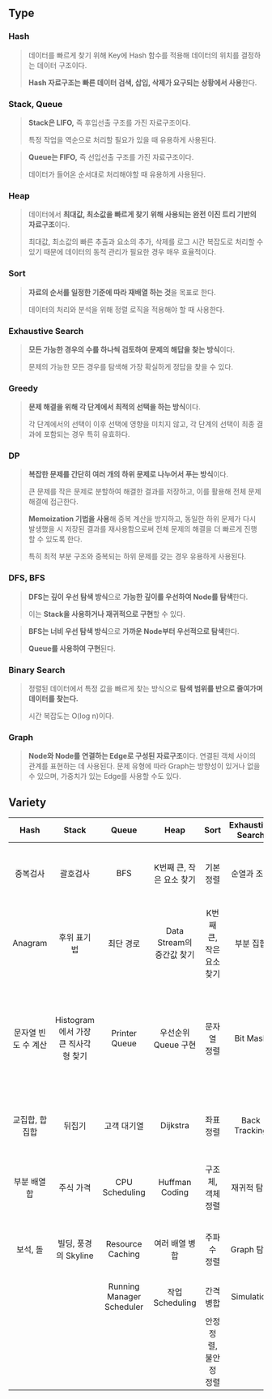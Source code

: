 ## Type

### Hash

> 데이터를 빠르게 찾기 위해 Key에 Hash 함수를 적용해 데이터의 위치를 결정하는 데이터 구조이다.
> 
> 
> **Hash 자료구조는 빠른 데이터 검색, 삽입, 삭제가 요구되는 상황에서 사용**한다. 
> 

### Stack, Queue

> **Stack은 LIFO,** 즉 후입선출 구조를 가진 자료구조이다.
> 
> 
> 특정 작업을 역순으로 처리할 필요가 있을 때 유용하게 사용된다. 
> 

> **Queue는 FIFO,** 즉 선입선출 구조를 가진 자료구조이다.
> 
> 
> 데이터가 들어온 순서대로 처리해야할 때 유용하게 사용된다. 
> 

### Heap

> 데이터에서 **최대값, 최소값을 빠르게 찾기 위해 사용되는 완전 이진 트리 기반의 자료구조**이다.
> 
> 
> 최대값, 최소값의 빠른 추출과 요소의 추가, 삭제를 로그 시간 복잡도로 처리할 수 있기 때문에 데이터의 동적 관리가 필요한 경우 매우 효율적이다. 
> 

### Sort

> **자료의 순서를 일정한 기준에 따라 재배열 하는 것**을 목표로 한다.
> 
> 
> 데이터의 처리와 분석을 위해 정렬 로직을 적용해야 할 때 사용한다. 
> 

### Exhaustive Search

> **모든 가능한 경우의 수를 하나씩 검토하여 문제의 해답을 찾는 방식**이다.
> 
> 
> 문제의 가능한 모든 경우를 탐색해 가장 확실하게 정답을 찾을 수 있다. 
> 

### Greedy

> **문제 해결을 위해 각 단계에서 최적의 선택을 하는 방식**이다.
> 
> 
> 각 단계에서의 선택이 이후 선택에 영향을 미치지 않고, 각 단계의 선택이 최종 결과에 포함되는 경우 특히 유효하다. 
> 

### DP

> **복잡한 문제를 간단히 여러 개의 하위 문제로 나누어서 푸는 방식**이다.
> 
> 
> 큰 문제를 작은 문제로 분할하여 해결한 결과를 저장하고, 이를 활용해 전체 문제 해결에 접근한다. 
> 
> **Memoization 기법을 사용**해 중복 계산을 방지하고, 동일한 하위 문제가 다시 발생했을 시 저장된 결과를 재사용함으로써 전체 문제의 해결을 더 빠르게 진행할 수 있도록 한다. 
> 
> 특히 최적 부분 구조와 중복되는 하위 문제를 갖는 경우 유용하게 사용된다. 
> 

### DFS, BFS

> **DFS는 깊이 우선 탐색 방식**으로 **가능한 깊이를 우선하여 Node를 탐색**한다.
> 
> 
> 이는 **Stack을 사용하거나 재귀적으로 구현**할 수 있다. 
> 

> **BFS는 너비 우선 탐색 방식**으로 **가까운 Node부터 우선적으로 탐색**한다.
> 
> 
> **Queue를 사용하여 구현**된다. 
> 

### Binary Search

> 정렬된 데이터에서 특정 값을 빠르게 찾는 방식으로 **탐색 범위를 반으로 줄여가며 데이터를 찾는다.**
> 
> 
> 시간 복잡도는 O(log n)이다. 
> 

### Graph

> **Node와 Node를 연결하는 Edge로 구성된 자료구조**이다. 
연결된 객체 사이의 관계를 표현하는 데 사용된다. 
문제 유형에 따라 Graph는 방향성이 있거나 없을 수 있으며, 가중치가 있는 Edge를 사용할 수도 있다.
> 

## Variety

| Hash | Stack | Queue | Heap | Sort | Exhaustive Search | Greedy  | DP | DFS | BFS | Binary Search | Graph |
| :---: | :---: | :---: | :---: | :---: | :---: | :---: | :---: | :---: | :---: | :---: | :---: |
| 중복검사 | 괄호검사 | BFS | K번째 큰, 작은 요소 찾기 | 기본 정렬 | 순열과 조합 | 최소 동전 문제 | 피보나치 수열 | 모든 연결 요소 탐색 | 최단 경로 | Basic Binary Search | DFS, BFS를 사용한 경로 탐색, 모든 경로 찾기 |
| Anagram | 후위 표기법 | 최단 경로 | Data Stream의 중간값 찾기 | K번째 큰, 작은 요소 찾기 | 부분 집합 | 간선 선택 문제 최소 신장 트리 | 최소 경로 찾기 문제 | Cycle 검출 | Level 별 탐색 | Parametric Search | 최단 경로 문제 (Dijkstra, Bellman-Ford, Floyd-Warshall) |
| 문자열 빈도 수 계산 | Histogram에서 가장 큰 직사각형 찾기  | Printer Queue | 우선순위 Queue 구현 | 문자열 정렬 | Bit Mask | 활동 선택 문제 | 최장 증가 부분 수열 (LIS) | 위상 정렬 | 최소 Spanning Tree | 부동 소수점에서의 Binary Search | Cycle 감지 (방향 Graph에서 Cycle 찾기, 무방향 Graph에서 Cycle 찾기) |
| 교집합, 합집합 | 뒤집기 | 고객 대기열 | Dijkstra | 좌표 정렬 | Back Tracking | 작업 Scheduling | 0 / 1 배낭 문제 | 경로 탐색 | Puzzle, Game | 배열의 특정 조건을 만족하는 구간 찾기 | 연결 요소 찾기, 강하게 연결된 구성 요소 (SCC) |
| 부분 배열 합 | 주식 가격 | CPU Scheduling | Huffman Coding | 구조체, 객체 정렬 | 재귀적 탐색 | 분할 가능 배낭 문제 | 최장 공통 부분 수열 (LCS) | Graph 색칠 |  |  | 최소 신장 Tree (Kruskal, Prim’s) |
| 보석, 돌 | 빌딩, 풍경의 Skyline | Resource Caching | 여러 배열 병합 | 주파수 정렬 | Graph 탐색 | 간격 합치기 문제 | 동전 교환 문제 |  |  |  | Network Flow (최대 유량 문제, 최소 Cut 문제) |
|  |  | Running Manager Scheduler | 작업 Scheduling | 간격 병합 | Simulation |  |  |  |  |  |  |
|  |  |  |  | 안정 정렬, 불안정 정렬 |  |  |  |  |  |  |  |